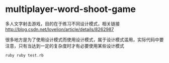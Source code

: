 # multiplayer-word-shoot-game
多人文字射击游戏，目的在于练习不同设计模式，相关链接 http://blog.csdn.net/lovelion/article/details/8262987

很多地方是为了使用设计模式而使用设计模式，属于设计模式滥用，实际代码中要注意，只有当达到一定的复杂度时才有必要使用某些设计模式

`ruby
ruby test.rb
`
